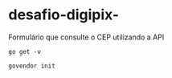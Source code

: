 # desafio-digipix-
Formulário que consulte o CEP utilizando a API 


    go get -v

    govendor init